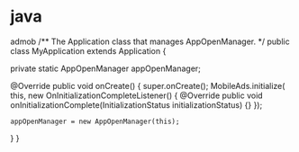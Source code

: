 # java
admob
/** The Application class that manages AppOpenManager. */
public class MyApplication extends Application {

  private static AppOpenManager appOpenManager;

  @Override
  public void onCreate() {
    super.onCreate();
    MobileAds.initialize(
        this,
        new OnInitializationCompleteListener() {
          @Override
          public void onInitializationComplete(InitializationStatus initializationStatus) {}
        });

    appOpenManager = new AppOpenManager(this);

  }
}
